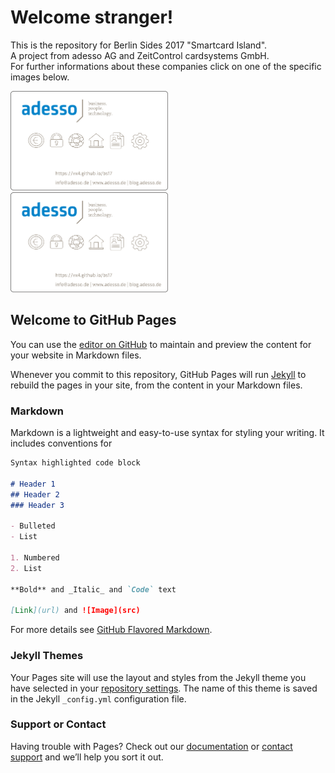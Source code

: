 # Welcome stranger!
This is the repository for Berlin Sides 2017 "Smartcard Island".</br>
A  project from adesso AG and ZeitControl cardsystems GmbH.</br>
For further informations about these companies click on one of the specific images below.</br>
<div><a href="https://adesso.de"><img src="TMW_Cardlayout_Preview3.png"  width="50%" ></a>
<a href="https://adesso.de"><img src="TMW_Cardlayout_Preview3.png"  width="50%" ></a>
</div>

## Welcome to GitHub Pages

You can use the [editor on GitHub](https://github.com/VX4/bs17/edit/master/README.md) to maintain and preview the content for your website in Markdown files.

Whenever you commit to this repository, GitHub Pages will run [Jekyll](https://jekyllrb.com/) to rebuild the pages in your site, from the content in your Markdown files.

### Markdown

Markdown is a lightweight and easy-to-use syntax for styling your writing. It includes conventions for

```markdown
Syntax highlighted code block

# Header 1
## Header 2
### Header 3

- Bulleted
- List

1. Numbered
2. List

**Bold** and _Italic_ and `Code` text

[Link](url) and ![Image](src)
```

For more details see [GitHub Flavored Markdown](https://guides.github.com/features/mastering-markdown/).

### Jekyll Themes

Your Pages site will use the layout and styles from the Jekyll theme you have selected in your [repository settings](https://github.com/VX4/bs17/settings). The name of this theme is saved in the Jekyll `_config.yml` configuration file.

### Support or Contact

Having trouble with Pages? Check out our [documentation](https://help.github.com/categories/github-pages-basics/) or [contact support](https://github.com/contact) and we’ll help you sort it out.
